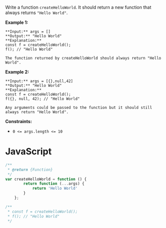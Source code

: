 Write a function `createHelloWorld`. It should return a new function that always returns `"Hello World"`.

**Example 1:**

```
**Input:** args = []
**Output:** "Hello World"
**Explanation:**
const f = createHelloWorld();
f(); // "Hello World"

The function returned by createHelloWorld should always return "Hello World".
```

**Example 2:**

```
**Input:** args = [{},null,42]
**Output:** "Hello World"
**Explanation:**
const f = createHelloWorld();
f({}, null, 42); // "Hello World"

Any arguments could be passed to the function but it should still always return "Hello World".
```

**Constraints:**

- `0 <= args.length <= 10`

# JavaScript

```javascript
/**
 * @return {Function}
 */
var createHelloWorld = function () {
        return function (...args) {
            return 'Hello World'
        }
    };

/**
 * const f = createHelloWorld();
 * f(); // "Hello World"
 */
```